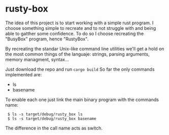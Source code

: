 # rusty-box

The idea of this project is to start working with a simple rust program. I choose something simple to recreate and to not struggle with and being able to gatther some confidence.
To do so I choose recreating the  "BusyBox" program, hence "RustyBox".

By recreating the standar Unix-like command line utilities we'll get a hold on the most common things of the languaje: strings, parsing arguments, memory managment, syntax...

Just download the repo and run `cargo build`
So far the only commands implemented are:
  * ls
  * basename
 
To enable each one just link the main binary program with the commands name:

     $ ls -s target/debug/rusty_box ls
     $ ls -s target/debug/rusty_box basename
    
The difference in the call name acts as switch.
